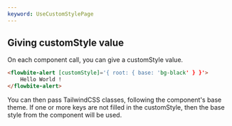 ```yaml
---
keyword: UseCustomStylePage
---
```


## Giving customStyle value

On each component call, you can give a <span class="docs highlight">customStyle</span> value.

```html
<flowbite-alert [customStyle]='{ root: { base: 'bg-black' } }'>
    Hello World !
</flowbite-alert>
```

You can then pass TailwindCSS classes, following the component's base theme. If one or more keys are not filled in the customStyle, then the base style from the component will be used.
